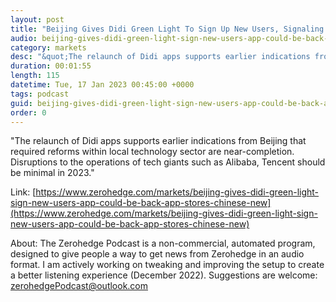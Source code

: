 ```yaml
---
layout: post
title: "Beijing Gives Didi Green Light To Sign Up New Users, Signaling End Of Regulatory Crackdown"
audio: beijing-gives-didi-green-light-sign-new-users-app-could-be-back-app-stores-chinese-new-0
category: markets
desc: "&quot;The relaunch of Didi apps supports earlier indications from Beijing that required reforms within local technology sector are near-completion. Disruptions to the operations of tech giants such as Alibaba, Tencent should be minimal in 2023.&quot;"
duration: 00:01:55
length: 115
datetime: Tue, 17 Jan 2023 00:45:00 +0000
tags: podcast
guid: beijing-gives-didi-green-light-sign-new-users-app-could-be-back-app-stores-chinese-new-0
order: 0
---
```

&quot;The relaunch of Didi apps supports earlier indications from Beijing that required reforms within local technology sector are near-completion. Disruptions to the operations of tech giants such as Alibaba, Tencent should be minimal in 2023.&quot;

Link: [https://www.zerohedge.com/markets/beijing-gives-didi-green-light-sign-new-users-app-could-be-back-app-stores-chinese-new](https://www.zerohedge.com/markets/beijing-gives-didi-green-light-sign-new-users-app-could-be-back-app-stores-chinese-new)

About: The Zerohedge Podcast is a non-commercial, automated program, designed to give people a way to get news from Zerohedge in an audio format.  I am actively working on tweaking and improving the setup to create a better listening experience (December 2022).  Suggestions are welcome: [zerohedgePodcast@outlook.com](mailto:zerohedgePodcast@outlook.com)